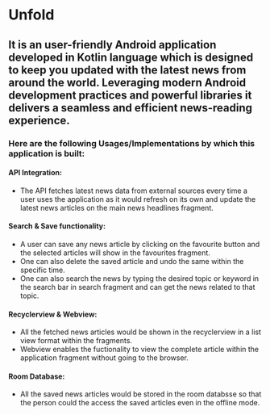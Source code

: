 # Unfold
## It is an user-friendly Android application developed in Kotlin language which is designed to keep you updated with the latest news from around the world. Leveraging modern Android development practices and powerful libraries it delivers a seamless and efficient news-reading experience.

### Here are the following Usages/Implementations by which this application is built: 
#### API Integration:
- The API fetches latest news data from external sources every time a user uses the application as it would refresh on its own and update the latest news articles on the main news headlines fragment.

#### Search & Save functionality:
- A user can save any news article by clicking on the favourite button and the selected articles will show in the favourites fragment.
- One can also delete the saved article and undo the same within the specific time.
- One can also search the news by typing the desired topic or keyword in the search bar in search fragment and can get the news related to that topic.

#### Recyclerview & Webview:
- All the fetched news articles would be shown in the recyclerview in a list view format within the fragments.
- Webview enables the fuctionality to view the complete article within the application fragment without going to the browser.

#### Room Database:
- All the saved news articles would be stored in the room databsse so that the person could the access the saved articles even in the offline mode.
